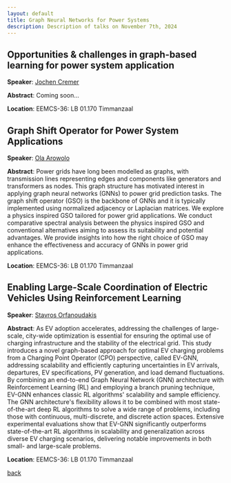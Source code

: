 ```yaml
---
layout: default
title: Graph Neural Networks for Power Systems
description: Description of talks on November 7th, 2024
---
```




## Opportunities & challenges in graph-based learning for power system application


**Speaker**: [Jochen Cremer](https://www.tudelft.nl/en/staff/j.l.cremer/)

**Abstract**: Coming soon...

**Location**: EEMCS-36: LB 01.170 Timmanzaal


## Graph Shift Operator for Power System Applications


**Speaker**: [Ola Arowolo](https://www.tudelft.nl/en/staff/o.a.arowolo/?cHash=48dcf707ee57e8f585ddb4a8d2ee78b1)


**Abstract**: Power grids have long been modelled as graphs, with transmission lines representing edges and components like generators and transformers as nodes. This graph structure has motivated interest in applying graph neural networks (GNNs) to power grid prediction tasks. The graph shift operator (GSO) is the backbone of GNNs and it is typically implemented using normalized adjacency or Laplacian matrices.
We explore a physics inspired GSO tailored for power grid applications. We conduct comparative spectral analysis between the physics inspired GSO and conventional alternatives aiming to assess its suitability and potential advantages. We provide insights into how the right choice of GSO may enhance the effectiveness and accuracy of GNNs in power grid applications.

**Location**: EEMCS-36: LB 01.170 Timmanzaal


## Enabling Large-Scale Coordination of Electric Vehicles Using Reinforcement Learning


**Speaker**: [Stavros Orfanoudakis](https://www.tudelft.nl/staff/s.orfanoudakis/?cHash=253c79932834cee4e47e4fc0adb061bd)


**Abstract**: As EV adoption accelerates, addressing the challenges of large-scale, city-wide optimization is essential for ensuring the optimal use of charging infrastructure and the stability of the electrical grid. This study introduces a novel graph-based approach for optimal EV charging problems from a Charging Point Operator (CPO) perspective, called EV-GNN, addressing scalability and efficiently capturing uncertainties in EV arrivals, departures, EV specifications, PV generation, and load demand fluctuations. By combining an end-to-end Graph Neural Network (GNN) architecture with Reinforcement Learning (RL) and employing a branch pruning technique, EV-GNN enhances classic RL algorithms' scalability and sample efficiency. The GNN architecture's flexibility allows it to be combined with most state-of-the-art deep RL algorithms to solve a wide range of problems, including those with continuous, multi-discrete, and discrete action spaces. Extensive experimental evaluations show that EV-GNN significantly outperforms state-of-the-art RL algorithms in scalability and generalization across diverse EV charging scenarios, delivering notable improvements in both small- and large-scale problems.

**Location**: EEMCS-36: LB 01.170 Timmanzaal


[back](../index.md#november-7th-2024-graph-neural-networks-for-power-systems)
